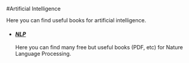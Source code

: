 #Artificial Intelligence

Here you can find useful books for artificial intelligence.

- #### ***[NLP](https://github.com/hqxsn/Awesome-Notes-From-Globe/tree/master/Books/artificial_intelligence/NLP/Readme.md)***

  Here you can find many free but useful books (PDF, etc) for Nature Language Processing.

  


